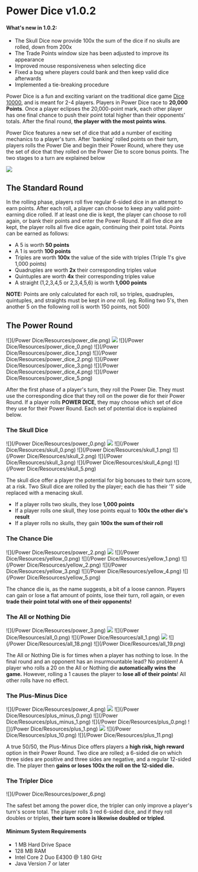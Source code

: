 # Power Dice v1.0.2

#### What's new in 1.0.2:
- The Skull Dice now provide 100x the sum of the dice if no skulls are rolled, down from 200x
- The Trade Points window size has been adjusted to improve its appearance
- Improved mouse responsiveness when selecting dice
- Fixed a bug where players could bank and then keep valid dice afterwards
- Implemented a tie-breaking procedure

Power Dice is a fun and exciting variant on the traditional dice game [Dice 10000](http://en.wikipedia.org/wiki/Dice_10000), and is meant for 2-4 players.  Players in Power Dice race 
to **20,000 Points**. Once a player eclipses the 20,000-point mark, each other player has one final chance to push their point 
total higher than their opponents' totals.  After the final round, **the player with the most points wins**.

Power Dice features a new set of dice that add a number of exciting mechanics to a player's turn.  After 'banking' rolled points on their 
turn, players rolls the Power Die and begin their Power Round, where they use the set of dice that they rolled on the 
Power Die to score bonus points.  The two stages to a turn are explained below

![](http://i.imgur.com/3Jodguh.png)

## The Standard Round

In the rolling phase, players roll five regular 6-sided dice in an attempt to earn points.  After each roll, a player can
choose to keep any valid point-earning dice rolled.  If at least one die is kept, the player can choose to roll again, or 
bank their points and enter the Power Round. If all five dice are kept, the player rolls all five dice again, continuing their
point total. Points can be earned as follows:
* A 5 is worth **50 points**
* A 1 is worth **100 points**
* Triples are worth **100x** the value of the side with triples (Triple 1's give 1,000 points)
* Quadruples are worth **2x** their corresponding triples value
* Quintuples are worth **4x** their corresponding triples value
* A straight (1,2,3,4,5 or 2,3,4,5,6) is worth **1,000 points**

**NOTE:** Points are only calculated for each roll, so triples, quadruples, quintuples, and straights must be kept in *one roll*.
(eg. Rolling two 5's, then another 5 on the following roll is worth 150 points, not 500)

## The Power Round

![](/Power Dice/Resources/power_die.png) 
![](http://v2.iconizer.net/files/Copenhagen/orig/arrow.png)
![](/Power Dice/Resources/power_dice_0.png) 
![](/Power Dice/Resources/power_dice_1.png) 
![](/Power Dice/Resources/power_dice_2.png) 
![](/Power Dice/Resources/power_dice_3.png) 
![](/Power Dice/Resources/power_dice_4.png) 
![](/Power Dice/Resources/power_dice_5.png) 

After the first phase of a player's turn, they roll the Power Die. They must use the corresponding dice that they roll on the
power die for their Power Round.  If a player rolls **POWER DICE**, they may choose which set of dice they use for their
Power Round.  Each set of potential dice is explained below.

### The Skull Dice

![](/Power Dice/Resources/power_0.png)
![](http://v2.iconizer.net/files/Copenhagen/orig/arrow.png)
![](/Power Dice/Resources/skull_0.png)
![](/Power Dice/Resources/skull_1.png)
![](/Power Dice/Resources/skull_2.png)
![](/Power Dice/Resources/skull_3.png)
![](/Power Dice/Resources/skull_4.png)
![](/Power Dice/Resources/skull_5.png)

The skull dice offer a player the potential for big bonuses to their turn score, at a risk. Two Skull dice are rolled
by the player; each die has their '1' side replaced with a menacing skull.  
* If a player rolls two skulls, they lose **1,000 points**
* If a player rolls one skull, they lose points equal to **100x the other die's result**
* If a player rolls no skulls, they gain **100x the sum of their roll**

### The Chance Die

![](/Power Dice/Resources/power_2.png) 
![](http://v2.iconizer.net/files/Copenhagen/orig/arrow.png)
![](/Power Dice/Resources/yellow_0.png)
![](/Power Dice/Resources/yellow_1.png)
![](/Power Dice/Resources/yellow_2.png)
![](/Power Dice/Resources/yellow_3.png)
![](/Power Dice/Resources/yellow_4.png)
![](/Power Dice/Resources/yellow_5.png)

The chance die is, as the name suggests, a bit of a loose cannon.  Players can gain or lose a flat amount of points, lose 
their turn, roll again, or even **trade their point total with one of their opponents!**

### The All or Nothing Die

![](/Power Dice/Resources/power_3.png)
![](http://v2.iconizer.net/files/Copenhagen/orig/arrow.png)
![](/Power Dice/Resources/all_0.png)
![](/Power Dice/Resources/all_1.png)
![](http://findicons.com/files/icons/2771/batch/64/ellipsis.png)
![](/Power Dice/Resources/all_18.png)
![](/Power Dice/Resources/all_19.png)

The All or Nothing Die is for times when a player has nothing to lose. In the final round and an opponent has an insurmountable
lead? No problem! A player who rolls a 20 on the All or Nothing die **automatically wins the game.** However, rolling a 1 causes the player
to **lose all of their points**! All other rolls have no effect.

### The Plus-Minus Dice

![](/Power Dice/Resources/power_4.png)
![](http://v2.iconizer.net/files/Copenhagen/orig/arrow.png)
![](/Power Dice/Resources/plus_minus_0.png)
![](/Power Dice/Resources/plus_minus_1.png)
![](/Power Dice/Resources/plus_0.png)
![](/Power Dice/Resources/plus_1.png)
![](http://findicons.com/files/icons/2771/batch/64/ellipsis.png)
![](/Power Dice/Resources/plus_10.png)
![](/Power Dice/Resources/plus_11.png)

A true 50/50, the Plus-Minus Dice offers players a **high risk, high reward** option in their Power Round. Two dice are rolled; a
6-sided die on which three sides are positive and three sides are negative, and a regular 12-sided die. The player then **gains or loses 100x the roll on the 12-sided die.**

### The Tripler Dice

![](/Power Dice/Resources/power_6.png)

The safest bet among the power dice, the tripler can only improve a player's turn's score total.  The player rolls 3 red  6-sided dice, and if they roll doubles or triples, **their turn score is likewise doubled or tripled**.

#### Minimum System Requirements
* 1 MB Hard Drive Space
* 128 MB RAM
* Intel Core 2 Duo E4300 @ 1.80 GHz
* Java Version 7 or later
